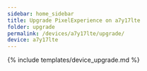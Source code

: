 ```yaml
---
sidebar: home_sidebar
title: Upgrade PixelExperience on a7y17lte
folder: upgrade
permalink: /devices/a7y17lte/upgrade/
device: a7y17lte
---
```

{% include templates/device_upgrade.md %}
